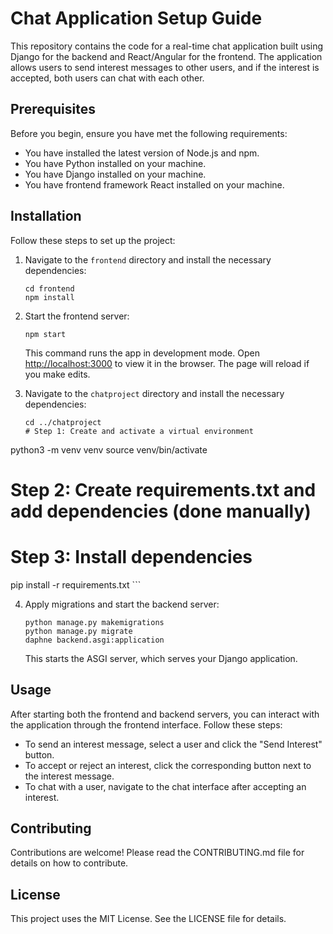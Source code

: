  

# Chat Application Setup Guide

This repository contains the code for a real-time chat application built using Django for the backend and React/Angular for the frontend. The application allows users to send interest messages to other users, and if the interest is accepted, both users can chat with each other.

## Prerequisites

Before you begin, ensure you have met the following requirements:

- You have installed the latest version of Node.js and npm.
- You have Python installed on your machine.
- You have Django installed on your machine.
- You have  frontend framework React installed on your machine.

## Installation

Follow these steps to set up the project:

1. Navigate to the `frontend` directory and install the necessary dependencies:

   ```
   cd frontend
   npm install
   ```

2. Start the frontend server:

   ```
   npm start
   ```

   This command runs the app in development mode. Open [http://localhost:3000](http://localhost:3000) to view it in the browser. The page will reload if you make edits.

3. Navigate to the `chatproject` directory and install the necessary dependencies:

   ```
   cd ../chatproject
   # Step 1: Create and activate a virtual environment
python3 -m venv venv
source venv/bin/activate

# Step 2: Create requirements.txt and add dependencies (done manually)

# Step 3: Install dependencies
pip install -r requirements.txt
    ```
   

4. Apply migrations and start the backend server:

   ```
   python manage.py makemigrations
   python manage.py migrate
   daphne backend.asgi:application
   ```

   This starts the ASGI server, which serves your Django application.

## Usage

After starting both the frontend and backend servers, you can interact with the application through the frontend interface. Follow these steps:

- To send an interest message, select a user and click the "Send Interest" button.
- To accept or reject an interest, click the corresponding button next to the interest message.
- To chat with a user, navigate to the chat interface after accepting an interest.

## Contributing

Contributions are welcome! Please read the CONTRIBUTING.md file for details on how to contribute.

## License

This project uses the MIT License. See the LICENSE file for details.

